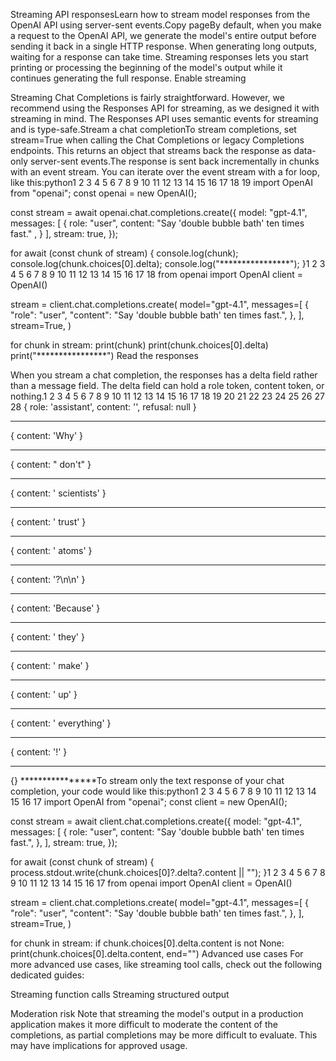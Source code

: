 Streaming API responsesLearn how to stream model responses from the OpenAI API using server-sent events.Copy pageBy default, when you make a request to the OpenAI API, we generate the model's entire output before sending it back in a single HTTP response. When generating long outputs, waiting for a response can take time. Streaming responses lets you start printing or processing the beginning of the model's output while it continues generating the full response.
Enable streaming

Streaming Chat Completions is fairly straightforward. However, we recommend using the Responses API for streaming, as we designed it with streaming in mind. The Responses API uses semantic events for streaming and is type-safe.Stream a chat completionTo stream completions, set stream=True when calling the Chat Completions or legacy Completions endpoints. This returns an object that streams back the response as data-only server-sent events.The response is sent back incrementally in chunks with an event stream. You can iterate over the event stream with a for loop, like this:python1
2
3
4
5
6
7
8
9
10
11
12
13
14
15
16
17
18
19
import OpenAI from "openai";
const openai = new OpenAI();

const stream = await openai.chat.completions.create({
    model: "gpt-4.1",
    messages: [
        {
            role: "user",
            content: "Say 'double bubble bath' ten times fast." ,
        }
    ],
    stream: true,
});

for await (const chunk of stream) {
    console.log(chunk);
    console.log(chunk.choices[0].delta);
    console.log("****************");
}1
2
3
4
5
6
7
8
9
10
11
12
13
14
15
16
17
18
from openai import OpenAI
client = OpenAI()

stream = client.chat.completions.create(
    model="gpt-4.1",
    messages=[
        {
            "role": "user",
            "content": "Say 'double bubble bath' ten times fast.",
        },
    ],
    stream=True,
)

for chunk in stream:
    print(chunk)
    print(chunk.choices[0].delta)
    print("****************")
Read the responses

When you stream a chat completion, the responses has a delta field rather than a message field. The delta field can hold a role token, content token, or nothing.1
2
3
4
5
6
7
8
9
10
11
12
13
14
15
16
17
18
19
20
21
22
23
24
25
26
27
28
{ role: 'assistant', content: '', refusal: null }
****************
{ content: 'Why' }
****************
{ content: " don't" }
****************
{ content: ' scientists' }
****************
{ content: ' trust' }
****************
{ content: ' atoms' }
****************
{ content: '?\n\n' }
****************
{ content: 'Because' }
****************
{ content: ' they' }
****************
{ content: ' make' }
****************
{ content: ' up' }
****************
{ content: ' everything' }
****************
{ content: '!' }
****************
{}
****************To stream only the text response of your chat completion, your code would like this:python1
2
3
4
5
6
7
8
9
10
11
12
13
14
15
16
17
import OpenAI from "openai";
const client = new OpenAI();

const stream = await client.chat.completions.create({
    model: "gpt-4.1",
    messages: [
        {
            role: "user",
            content: "Say 'double bubble bath' ten times fast.",
        },
    ],
    stream: true,
});

for await (const chunk of stream) {
    process.stdout.write(chunk.choices[0]?.delta?.content || "");
}1
2
3
4
5
6
7
8
9
10
11
12
13
14
15
16
17
from openai import OpenAI
client = OpenAI()

stream = client.chat.completions.create(
    model="gpt-4.1",
    messages=[
        {
            "role": "user",
            "content": "Say 'double bubble bath' ten times fast.",
        },
    ],
    stream=True,
)

for chunk in stream:
    if chunk.choices[0].delta.content is not None:
        print(chunk.choices[0].delta.content, end="")
Advanced use cases
For more advanced use cases, like streaming tool calls, check out the following dedicated guides:

Streaming function calls
Streaming structured output

Moderation risk
Note that streaming the model's output in a production application makes it more difficult to moderate the content of the completions, as partial completions may be more difficult to evaluate. This may have implications for approved usage.